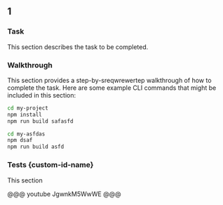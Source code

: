 ## 1

### Task

This section describes the task to be completed.

### Walkthrough

This section provides a step-by-sreqwrewertep walkthrough of how to complete the task. Here are some example CLI commands that might be included in this section:

``` bash hide-run
cd my-project 
npm install 
npm run build safasfd
```

``` bash show-run
cd my-asfdas 
npm dsaf 
npm run build asfd
```

### Tests {custom-id-name}

This section

@@@ youtube
JgwnkM5WwWE
@@@
    